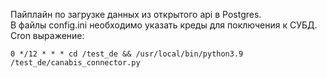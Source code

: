 Пайплайн по загрузке данных из открытого api в Postgres.  
В файлы config.ini необходимо указать креды для поключения к СУБД.  
Cron выражение:
```console
0 */12 * * * cd /test_de && /usr/local/bin/python3.9  /test_de/canabis_connector.py
```
